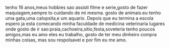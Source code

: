 tenho 16 anos,meus hobbies sao assisti filme e serie,gosto de fazer maquiagem,sempre to cuidando de mi mesma.
gosto de animais.eu tenho uma gata,uma calopsita,e um aquario. Depois que eu termina a escola espero ja esta comecando minha faculdade de medicina veterinaria
lugares onde gosto de ir sao:praia,cachoeira,sitio,festa,soveteria
tenho poucos amigos,mas eu amo eles 
eu trabalho, gosto de ter meu dinheiro compra minhas coisas, mas sou respolsavel
e por fim eu me amo.                                                                                                                                                                                                                                                                          
